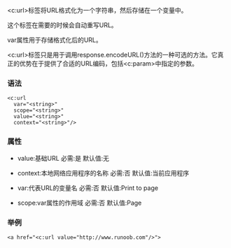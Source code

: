 <c:url>标签将URL格式化为一个字符串，然后存储在一个变量中。

这个标签在需要的时候会自动重写URL。

var属性用于存储格式化后的URL。

<c:url>标签只是用于调用response.encodeURL()方法的一种可选的方法。它真正的优势在于提供了合适的URL编码，包括<c:param>中指定的参数。

### 语法
```
<c:url
  var="<string>"
  scope="<string>"
  value="<string>"
  context="<string>"/>
```

### 属性
- value:基础URL
    必需:是
    默认值:无

- context:本地网络应用程序的名称
    必需:否
    默认值:当前应用程序

- var:代表URL的变量名
	必需:否
    默认值:Print to page

- scope:var属性的作用域
	必需:否
    默认值:Page

### 举例
```
<a href="<c:url value="http://www.runoob.com"/>">
```